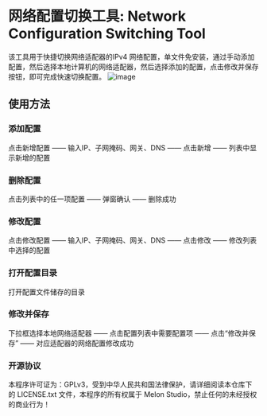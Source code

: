 # 网络配置切换工具: Network Configuration Switching Tool
该工具用于快捷切换网络适配器的IPv4 网络配置，单文件免安装，通过手动添加配置，然后选择本地计算机的网络适配器，然后选择添加的配置，点击修改并保存按钮，即可完成快速切换配置。
![image](https://github.com/user-attachments/assets/212092e9-e21b-4250-8456-0b0077f718ca)

## 使用方法
### 添加配置
点击新增配置 —— 输入IP、子网掩码、网关、DNS —— 点击新增 —— 列表中显示新增的配置

### 删除配置
点击列表中的任一项配置 —— 弹窗确认 —— 删除成功

### 修改配置
点击修改配置 —— 输入IP、子网掩码、网关、DNS —— 点击修改 —— 修改列表中选择的配置

### 打开配置目录
打开配置文件储存的目录

### 修改并保存
下拉框选择本地网络适配器 —— 点击配置列表中需要配置项 —— 点击“修改并保存” —— 对应适配器的网络配置修改成功

### 开源协议
本程序许可证为：GPLv3，受到中华人民共和国法律保护，请详细阅读本仓库下的 LICENSE.txt 文件，本程序的所有权属于 Melon Studio，禁止任何的未经授权的商业行为！
